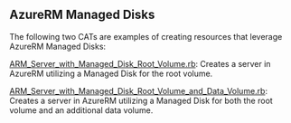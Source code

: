 ## AzureRM Managed Disks

The following two CATs are examples of creating resources that leverage AzureRM Managed Disks:

[ARM_Server_with_Managed_Disk_Root_Volume.rb](ARM_Server_with_Managed_Disk_Root_Volume.rb): Creates a server in AzureRM utilizing a Managed Disk for the root volume.

[ARM_Server_with_Managed_Disk_Root_Volume_and_Data_Volume.rb](ARM_Server_with_Managed_Disk_Root_Volume_and_Data_Volume.rb): Creates a server in AzureRM utilizing a Managed Disk for both the root volume and an additional data volume.

